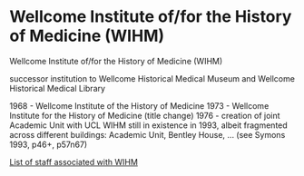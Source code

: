 # Wellcome Institute of/for the History of Medicine \(WIHM\)

Wellcome Institute of/for the History of Medicine \(WIHM\)

successor institution to Wellcome Historical Medical Museum and Wellcome Historical Medical Library

1968 - Wellcome Institute of the History of Medicine 1973 - Wellcome Institute for the History of Medicine \(title change\) 1976 - creation of joint Academic Unit with UCL WIHM still in existence in 1993, albeit fragmented across different buildings: Academic Unit, Bentley House, ... \(see Symons 1993, p46+, p57n67\)

[List of staff associated with WIHM](https://github.com/wellcomecollection/transcribe-wellcome/tree/368a9d9576a31981df105164e111c069f85fcb08/researching-the-museum-and-library/organisations/WIHM%20staff/README.md)

